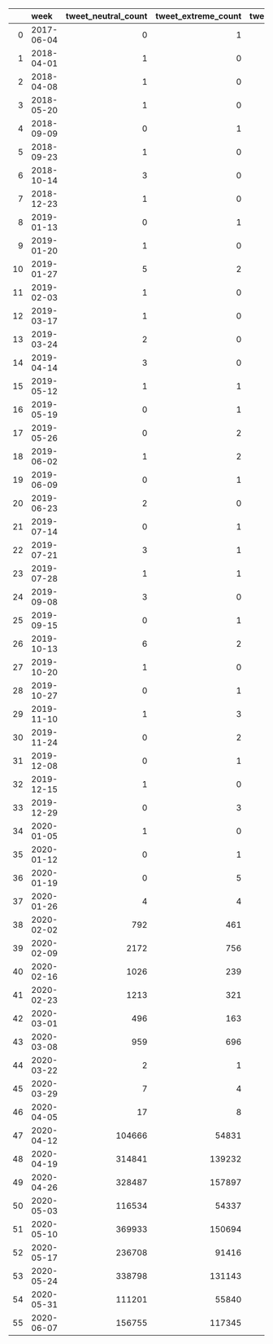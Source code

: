 |    | week       |   tweet_neutral_count |   tweet_extreme_count |   tweet_count |
|---:|:-----------|----------------------:|----------------------:|--------------:|
|  0 | 2017-06-04 |                     0 |                     1 |             1 |
|  1 | 2018-04-01 |                     1 |                     0 |             1 |
|  2 | 2018-04-08 |                     1 |                     0 |             1 |
|  3 | 2018-05-20 |                     1 |                     0 |             1 |
|  4 | 2018-09-09 |                     0 |                     1 |             1 |
|  5 | 2018-09-23 |                     1 |                     0 |             1 |
|  6 | 2018-10-14 |                     3 |                     0 |             3 |
|  7 | 2018-12-23 |                     1 |                     0 |             1 |
|  8 | 2019-01-13 |                     0 |                     1 |             1 |
|  9 | 2019-01-20 |                     1 |                     0 |             1 |
| 10 | 2019-01-27 |                     5 |                     2 |             7 |
| 11 | 2019-02-03 |                     1 |                     0 |             1 |
| 12 | 2019-03-17 |                     1 |                     0 |             1 |
| 13 | 2019-03-24 |                     2 |                     0 |             2 |
| 14 | 2019-04-14 |                     3 |                     0 |             3 |
| 15 | 2019-05-12 |                     1 |                     1 |             2 |
| 16 | 2019-05-19 |                     0 |                     1 |             1 |
| 17 | 2019-05-26 |                     0 |                     2 |             2 |
| 18 | 2019-06-02 |                     1 |                     2 |             3 |
| 19 | 2019-06-09 |                     0 |                     1 |             1 |
| 20 | 2019-06-23 |                     2 |                     0 |             2 |
| 21 | 2019-07-14 |                     0 |                     1 |             1 |
| 22 | 2019-07-21 |                     3 |                     1 |             4 |
| 23 | 2019-07-28 |                     1 |                     1 |             2 |
| 24 | 2019-09-08 |                     3 |                     0 |             3 |
| 25 | 2019-09-15 |                     0 |                     1 |             1 |
| 26 | 2019-10-13 |                     6 |                     2 |             8 |
| 27 | 2019-10-20 |                     1 |                     0 |             1 |
| 28 | 2019-10-27 |                     0 |                     1 |             1 |
| 29 | 2019-11-10 |                     1 |                     3 |             4 |
| 30 | 2019-11-24 |                     0 |                     2 |             2 |
| 31 | 2019-12-08 |                     0 |                     1 |             1 |
| 32 | 2019-12-15 |                     1 |                     0 |             1 |
| 33 | 2019-12-29 |                     0 |                     3 |             3 |
| 34 | 2020-01-05 |                     1 |                     0 |             1 |
| 35 | 2020-01-12 |                     0 |                     1 |             1 |
| 36 | 2020-01-19 |                     0 |                     5 |             5 |
| 37 | 2020-01-26 |                     4 |                     4 |             8 |
| 38 | 2020-02-02 |                   792 |                   461 |          1253 |
| 39 | 2020-02-09 |                  2172 |                   756 |          2928 |
| 40 | 2020-02-16 |                  1026 |                   239 |          1265 |
| 41 | 2020-02-23 |                  1213 |                   321 |          1534 |
| 42 | 2020-03-01 |                   496 |                   163 |           659 |
| 43 | 2020-03-08 |                   959 |                   696 |          1655 |
| 44 | 2020-03-22 |                     2 |                     1 |             3 |
| 45 | 2020-03-29 |                     7 |                     4 |            11 |
| 46 | 2020-04-05 |                    17 |                     8 |            25 |
| 47 | 2020-04-12 |                104666 |                 54831 |        159497 |
| 48 | 2020-04-19 |                314841 |                139232 |        454073 |
| 49 | 2020-04-26 |                328487 |                157897 |        486384 |
| 50 | 2020-05-03 |                116534 |                 54337 |        170871 |
| 51 | 2020-05-10 |                369933 |                150694 |        520627 |
| 52 | 2020-05-17 |                236708 |                 91416 |        328124 |
| 53 | 2020-05-24 |                338798 |                131143 |        469941 |
| 54 | 2020-05-31 |                111201 |                 55840 |        167041 |
| 55 | 2020-06-07 |                156755 |                117345 |        274100 |